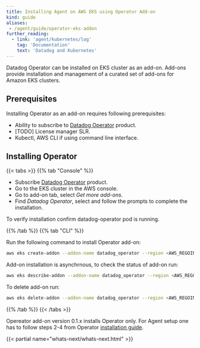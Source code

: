 ```yaml
---
title: Installing Agent on AWS EKS using Operator Add-on
kind: guide
aliases:
 - /agent/guide/operator-eks-addon
further_reading:
  - link: 'agent/kubernetes/log'
    tag: 'Documentation'
    text: 'Datadog and Kubernetes'
---
```


Datadog Operator can be installed on EKS cluster as an add-on. Add-ons provide installation and management of a curated set of add-ons for Amazon EKS clusters. 

## Prerequisites

Installing Operator as an add-on requires following prerequisites:

* Ability to subscribe to [Datadog Operator][1] product. 
* [TODO] License manager SLR.
* Kubectl, AWS CLI if using command line interface.

## Installing Operator

{{< tabs >}}
{{% tab "Console" %}}

* Subscribe [Datadog Operator][1] product.
* Go to the EKS cluster in the AWS console.
* Go to add-on tab, select *Get more add-ons*.
* Find *Datadog Operator*, select and follow the prompts to complete the installation.

To verify installation confirm datadog-operator pod is running.

{{% /tab %}}
{{% tab "CLI" %}}

Run the following command to install Operator add-on:
  ```bash
  aws eks create-addon --addon-name datadog_operator --region <AWS_REGOIN> --cluster-name <CLUSTER_NAME> 
  ```

Add-on installation is asynchrnous, to check the status of add-on run:
  ```bash
  aws eks describe-addon --addon-name datadog_operator --region <AWS_REGOIN> --cluster-name <CLUSTER_NAME> 
  ```

To delete add-on run:
  ```bash
  aws eks delete-addon --addon-name datadog_operator --region <AWS_REGOIN> --cluster-name <CLUSTER_NAME>
  ```

{{% /tab %}}
{{< /tabs >}}

Opereator add-on version 0.1.x installs Operator only. For Agent setup one has to follow steps 2-4 from Operator [installation guide][1].

{{< partial name="whats-next/whats-next.html" >}}

[1]: https://docs.datadoghq.com/getting_started/containers/datadog_operator?s=Autopilot#installation-and-deployment
[2]: https://aws.amazon.com/marketplace/pp/prodview-wedp6r37fkufe
